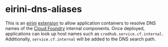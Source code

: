 # eirini-dns-aliases

This is an [eirini] [extension] to allow application containers to resolve DNS
names of the [Cloud Foundry] internal components.  Once deployed, applications
can look up host names such as `credhub.service.cf.internal`.  Additionally,
`service.cf.internal` will be added to the DNS search path.

[eirini]: https://code.cloudfoundry.org/eirini#readme
[extension]: https://code.cloudfoundry.org/eirinix#readme
[Cloud Foundry]: https://cloudfoundry.org/
